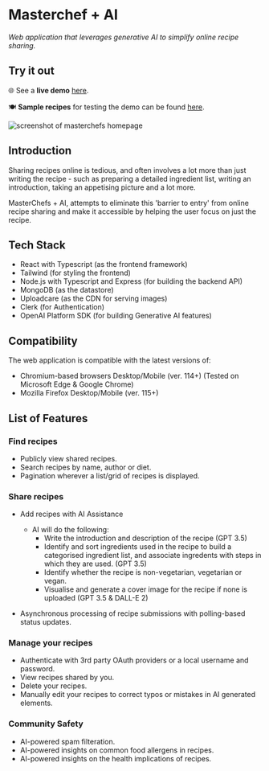 # Masterchef + AI

*Web application that leverages generative AI to simplify online recipe sharing.*

## Try it out

🌐 See a **live demo** [here](https://masterchef-ai.netlify.app).

🍽️ **Sample recipes** for testing the demo can be found [here](https://github.com/cirko0/masterchef/wiki).

<img src="https://i.imgur.com/np62iDE.png" alt="screenshot of masterchefs homepage" >

## Introduction

Sharing recipes online is tedious, and often involves a lot more than just writing the recipe - such as preparing a detailed ingredient list, writing an introduction, taking an appetising picture and a lot more.

MasterChefs + AI, attempts to eliminate this 'barrier to entry' from online recipe sharing and make it accessible by helping the user focus on just the recipe.

## Tech Stack

* React with Typescript (as the frontend framework)
* Tailwind (for styling the frontend)
* Node.js with Typescript and Express (for building the backend API)
* MongoDB (as the datastore)
* Uploadcare (as the CDN for serving images)
* Clerk (for Authentication)
* OpenAI Platform SDK (for building Generative AI features)

## Compatibility

The web application is compatible with the latest versions of:

* Chromium-based browsers Desktop/Mobile (ver. 114+) (Tested on Microsoft Edge & Google Chrome)
* Mozilla Firefox Desktop/Mobile (ver. 115+)

## List of Features

### Find recipes

* Publicly view shared recipes.
* Search recipes by name, author or diet.
* Pagination wherever a list/grid of recipes is displayed.

### Share recipes

* Add recipes with AI Assistance
  * AI will do the following:
    * Write the introduction and description of the recipe (GPT 3.5)
    * Identify and sort ingredients used in the recipe to build a categorised ingredient list, and associate ingredents with steps in which they are used. (GPT 3.5)
    * Identify whether the recipe is non-vegetarian, vegetarian or vegan.
    * Visualise and generate a cover image for the recipe if none is uploaded (GPT 3.5 & DALL-E 2)
      
 * Asynchronous processing of recipe submissions with polling-based status updates.

### Manage your recipes

* Authenticate with 3rd party OAuth providers or a local username and password.
* View recipes shared by you. 
* Delete your recipes.
* Manually edit your recipes to correct typos or mistakes in AI generated elements.

### Community Safety

* AI-powered spam filteration.
* AI-powered insights on common food allergens in recipes.
* AI-powered insights on the health implications of recipes.
  
